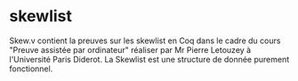 # skewlist

Skew.v contient la preuves sur les skewlist en Coq dans le cadre du cours "Preuve assistée par ordinateur" réaliser par Mr Pierre Letouzey à l'Université Paris Diderot.
La Skewlist est une structure de donnée purement fonctionnel.
